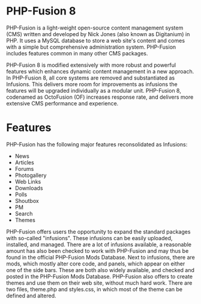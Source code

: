 PHP-Fusion 8
==============

PHP-Fusion is a light-weight open-source content management system (CMS) written and developed by Nick Jones (also known as Digitanium) in PHP. It uses a MySQL database to store a web site's content and comes with a simple but comprehensive administration system. PHP-Fusion includes features common in many other CMS packages.

PHP-Fusion 8 is modified extensively with more robust and powerful features which enhances dynamic content management in a new approach. In PHP-Fusion 8, all core systems are removed and substantiated as Infusions. This delivers more room for improvements as infusions the features will be upgraded individually as a modular unit. PHP-Fusion 8, codenamed as OctoFusion (OF) increases response rate, and delivers more extensive CMS performance and experience.



Features
=========

PHP-Fusion has the following major features reconsolidated as Infusions:
<ul>
<li>News</li>
<li>Articles</li>
<li>Forums</li>
<li>Photogallery</li>
<li>Web Links</li>
<li>Downloads</li>
<li>Polls</li>
<li>Shoutbox</li>
<li>PM</li>
<li>Search</li>
<li>Themes</li>
</ul>

PHP-Fusion offers users the opportunity to expand the standard packages with so-called "infusions". These infusions can be easily uploaded, installed, and managed. There are a lot of infusions available, a reasonable amount has also been checked to work with PHP-Fusion and may thus be found in the official PHP-Fusion Mods Database. Next to infusions, there are mods, which mostly alter core code, and panels, which appear on either one of the side bars. These are both also widely available, and checked and posted in the PHP-Fusion Mods Database.
PHP-Fusion also offers to create themes and use them on their web site, without much hard work. There are two files, theme.php and styles.css, in which most of the theme can be defined and altered.
